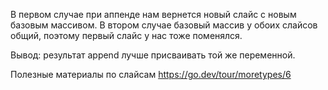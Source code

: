 В первом случае при аппенде нам вернется новый слайс с новым базовым массивом.
В втором случае базовый массив у обоих слайсов общий, поэтому первый слайс у нас тоже поменялся.

Вывод: результат append лучше присваивать той же переменной.

Полезные материалы по слайсам
https://go.dev/tour/moretypes/6